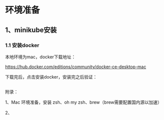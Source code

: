 # 环境准备

## 1、minikube安装

### 1.1 安装docker

本地环境为mac，docker下载地址：

https://hub.docker.com/editions/community/docker-ce-desktop-mac

下载完后，点击安装docker，安装完之后验证：

~~~

~~~











附录：

1、Mac 环境准备，安装 zsh、oh my zsh、brew（brew需要配置国内源以加速）

2、

